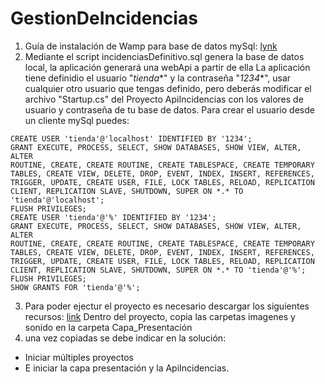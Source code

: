 # GestionDeIncidencias
1. Guía de instalación de Wamp para base de datos mySql:
[lynk](https://ortizvivas.com/blog/configurar-wamp/)
2. Mediante el script incidenciasDefinitivo.sql genera la base de datos local, la aplicación generará una webApi a partir de ella
La aplicación tiene definidio el usuario "*tienda**" y la contraseña "*1234**",  usar cualquier otro usuario que tengas definido, pero deberás modificar el archivo "Startup.cs" del Proyecto ApiIncidencias con los valores de usuario y contraseña de tu base de datos.  Para crear el usuario desde un cliente mySql puedes:
```
CREATE USER 'tienda'@'localhost' IDENTIFIED BY '1234';
GRANT EXECUTE, PROCESS, SELECT, SHOW DATABASES, SHOW VIEW, ALTER, ALTER
ROUTINE, CREATE, CREATE ROUTINE, CREATE TABLESPACE, CREATE TEMPORARY
TABLES, CREATE VIEW, DELETE, DROP, EVENT, INDEX, INSERT, REFERENCES,
TRIGGER, UPDATE, CREATE USER, FILE, LOCK TABLES, RELOAD, REPLICATION
CLIENT, REPLICATION SLAVE, SHUTDOWN, SUPER ON *.* TO 'tienda'@'localhost';
FLUSH PRIVILEGES;
CREATE USER 'tienda'@'%' IDENTIFIED BY '1234';
GRANT EXECUTE, PROCESS, SELECT, SHOW DATABASES, SHOW VIEW, ALTER, ALTER
ROUTINE, CREATE, CREATE ROUTINE, CREATE TABLESPACE, CREATE TEMPORARY
TABLES, CREATE VIEW, DELETE, DROP, EVENT, INDEX, INSERT, REFERENCES,
TRIGGER, UPDATE, CREATE USER, FILE, LOCK TABLES, RELOAD, REPLICATION
CLIENT, REPLICATION SLAVE, SHUTDOWN, SUPER ON *.* TO 'tienda'@'%';
FLUSH PRIVILEGES;
SHOW GRANTS FOR 'tienda'@'%';
```
3. Para poder ejectur el proyecto es necesario descargar los siguientes recursos:
[link](https://www.dropbox.com/sh/4uks71rvehhzlt3/AAAfe_1TDmTGVLdevgwMhhPha?dl=0)
Dentro del proyecto, copia las carpetas imagenes y sonido en la carpeta Capa_Presentación
4. una vez copiadas se debe indicar en la solución:
- Iniciar múltiples proyectos
- E iniciar la capa presentación y la ApiIncidencias.
